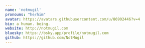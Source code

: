 ```yaml
---
name: 'notmugil'
pronouns: "he/him"
avatar: https://avatars.githubusercontent.com/u/86902446?v=4
bio: a human. being.
website: http://notmugil.com
bluesky: https://bsky.app/profile/notmugil.com
github: https://github.com/NotMugil
---
```

